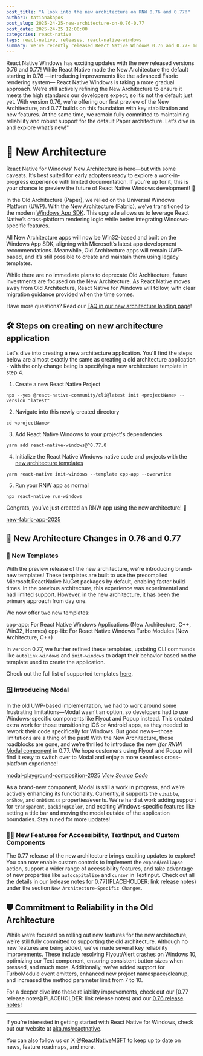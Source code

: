```yaml
---
post_title: "A look into the new architecture on RNW 0.76 and 0.77!"
author1: tatianakapos
post_slug: 2025-24-25-new-architecture-on-0.76-0.77
post_date: 2025-24-25 12:00:00
categories: react-native
tags: react-native, releases, react-native-windows
summary: We've recently released React Native Windows 0.76 and 0.77- marking the first time we invite developers to create RNW experiences on the new architecture.
---
```


React Native Windows has exciting updates with the new released versions 0.76 and 0.77! While React Native made the New Architecture the default starting in 0.76 —introducing improvements like the advanced Fabric rendering system— React Native Windows is taking a more gradual approach. We’re still actively refining the New Architecture to ensure it meets the high standards our developers expect, so it’s not the default just yet. With version 0.76, we’re offering our first preview of the New Architecture, and 0.77 builds on this foundation with key stabilization and new features. At the same time, we remain fully committed to maintaining reliability and robust support for the default Paper architecture. Let’s dive in and explore what’s new!"

# 🌟 New Architecture

React Native for Windows’ New Architecture is here—but with some caveats. It’s best suited for early adopters ready to explore a work-in-progress experience with limited documentation. If you're up for it, this is your chance to preview the future of React Native Windows development! 🚀

In the Old Architecture (Paper), we relied on the Universal Windows Platform ([UWP](https://learn.microsoft.com/en-us/windows/uwp/)). With the New Architecture (Fabric), we’ve transitioned to the modern [Windows App SDK](https://learn.microsoft.com/en-us/windows/apps/windows-app-sdk/). This upgrade allows us to leverage React Native’s cross-platform rendering logic while better integrating Windows-specific features.

All New Architecture apps will now be Win32-based and built on the Windows App SDK, aligning with Microsoft’s latest app development recommendations. Meanwhile, Old Architecture apps will remain UWP-based, and it’s still possible to create and maintain them using legacy templates.

While there are no immediate plans to deprecate Old Architecture, future investments are focused on the New Architecture. As React Native moves away from Old Architecture, React Native for Windows will follow, with clear migration guidance provided when the time comes.

Have more questions? Read our [FAQ in our new architecture landing page](https://microsoft.github.io/react-native-windows/docs/new-architecture#faq)!

## 🛠️ Steps on creating on new architecture application

Let's dive into creating a new architecture application. You'll find the steps below are almost exactly the same as creating a old architecture application - with the only change being is specifying a new architecture template in step 4.

1. Create a new React Native Project

`npx --yes @react-native-community/cli@latest init <projectName> --version "latest"`

2. Navigate into this newly created directory

`cd <projectName>`

3. Add React Native Windows to your project's dependencies

`yarn add react-native-windows@^0.77.0`

4. Initialize the React Native Windows native code and projects with the [new architecture templates](https://microsoft.github.io/react-native-windows/docs/init-windows-cli#templates)

`yarn react-native init-windows --template cpp-app --overwrite`

5. Run your RNW app as normal

`npx react-native run-windows`

Congrats, you’ve just created an RNW app using the new architecture! 🎉

[new-fabric-app-2025](assets/2025-01-24-2025-new-architecture-on-76-and-77/new-fabric-app.gif)

## 🚧 New Architecture Changes in 0.76 and 0.77

### 📑 New Templates

With the preview release of the new architecture, we're introducing brand-new templates! These templates are built to use the precompiled Microsoft.ReactNative NuGet packages by default, enabling faster build times. In the previous architecture, this experience was experimental and had limited support. However, in the new architecture, it has been the primary approach from day one.

We now offer two new templates:

cpp-app: For React Native Windows Applications (New Architecture, C++, Win32, Hermes)
cpp-lib: For React Native Windows Turbo Modules (New Architecture, C++)

In version 0.77, we further refined these templates, updating CLI commands like `autolink-windows` and `init-windows` to adapt their behavior based on the template used to create the application.

Check out the full list of supported templates [here](https://microsoft.github.io/react-native-windows/docs/init-windows-cli#templates).

### 🪟 Introducing Modal

In the old UWP-based implementation, we had to work around some frustrating limitations—Modal wasn’t an option, so developers had to use Windows-specific components like Flyout and Popup instead. This created extra work for those transitioning iOS or Android apps, as they needed to rework their code specifically for Windows. But good news—those limitations are a thing of the past! With the New Architecture, those roadblocks are gone, and we’re thrilled to introduce the new *(for RNW)* [Modal component](https://reactnative.dev/docs/modal) in 0.77. We hope customers using Flyout and Popup will find it easy to switch over to Modal and enjoy a more seamless cross-platform experience!

[modal-playground-composition-2025](assets/2025-01-24-2025-new-architecture-on-76-and-77/modal-playground.gif)
[*View Source Code*](https://github.com/microsoft/react-native-windows/tree/0.77-stable/packages/%40react-native-windows/tester/src/js/examples/Modal)

As a brand-new component, Modal is still a work in progress, and we’re actively enhancing its functionality. Currently, it supports the `visible`, `onShow`, and `onDismiss` properties/events. We're hard at work adding support for `transparent`, `backdropColor`, and exciting Windows-specific features like setting a title bar and moving the modal outside of the application boundaries. Stay tuned for more updates!

### 👩‍💻 New Features for Accessibility, TextInput, and Custom Components

The 0.77 release of the new architecture brings exciting updates to explore! You can now enable custom controls to implement the `expand`/`collapse` action, support a wider range of accessibility features, and take advantage of new properties like `autocapitalize` and `cursor` in TextInput. Check out all the details in our [release notes for 0.77](PLACEHOLDER: link release notes) under the section `New Architecture-Specific Changes`.

## 🛡️ Commitment to Reliability in the Old Architecture

While we’re focused on rolling out new features for the new architecture, we’re still fully committed to supporting the old architecture. Although no new features are being added, we've made several key reliability improvements. These include resolving Flyout/Alert crashes on Windows 10, optimizing our Text component, ensuring consistent button sizes when pressed, and much more. Additionally, we've added support for TurboModule event emitters, enhanced new project namespace/cleanup, and increased the method parameter limit from 7 to 10.

For a deeper dive into these reliability improvements, check out our [0.77 release notes](PLACEHOLDER: link release notes) and  our [0.76 release notes](https://github.com/microsoft/react-native-windows/releases/tag/react-native-windows_v0.76.0)!

---

If you’re interested in getting started with React Native for Windows, check out our website at [aka.ms/reactnative](https://microsoft.github.io/react-native-windows/).

You can also follow us on X [@ReactNativeMSFT](https://twitter.com/reactnativemsft) to keep up to date on news, feature roadmaps, and more.
